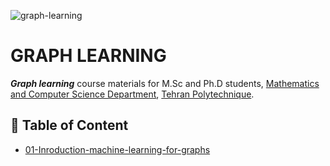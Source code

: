 ![graph-learning](https://socialify.git.ci/hamedzeinalzadeh/graph-learning/image?font=KoHo&forks=1&logo=https%3A%2F%2Fwww.pngplay.com%2Fwp-content%2Fuploads%2F7%2FNetworking-Diagram-Transparent-PNG.png&name=1&owner=1&pattern=Circuit%20Board&stargazers=1&theme=Light)

# GRAPH LEARNING
***Graph learning*** course materials for M.Sc and Ph.D students, [Mathematics and Computer Science Department](https://math.aut.ac.ir/index.php?sid=7&slc_lang=en), [Tehran Polytechnique](https://aut.ac.ir/en). 


## :bookmark_tabs: Table of Content
- [01-Inroduction-machine-learning-for-graphs](01-Inroduction-machine-learning-for-graphs)
